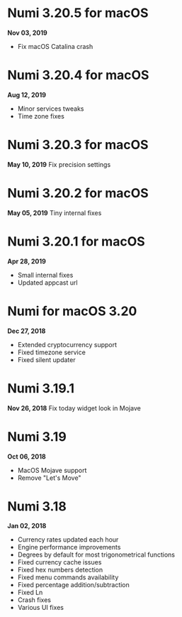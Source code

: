 # Numi 3.20.5 for macOS
**Nov 03, 2019**
- Fix macOS Catalina crash

# Numi 3.20.4 for macOS
**Aug 12, 2019**
- Minor services tweaks
- Time zone fixes

# Numi 3.20.3 for macOS
**May 10, 2019**
Fix precision settings

# Numi 3.20.2 for macOS
**May 05, 2019**
Tiny internal fixes

# Numi 3.20.1 for macOS
**Apr 28, 2019**
* Small internal fixes
* Updated appcast url

# Numi for macOS 3.20
**Dec 27, 2018**
- Extended cryptocurrency support
- Fixed timezone service
- Fixed silent updater

# Numi 3.19.1
**Nov 26, 2018**
Fix today widget look in Mojave

# Numi 3.19
**Oct 06, 2018**
- MacOS Mojave support
- Remove "Let's Move"

# Numi 3.18
**Jan 02, 2018**
- Currency rates updated each hour
- Engine performance improvements
- Degrees by default for most trigonometrical functions
- Fixed currency cache issues
- Fixed hex numbers detection
- Fixed menu commands availability
- Fixed percentage addition/subtraction
- Fixed Ln
- Crash fixes
- Various UI fixes

